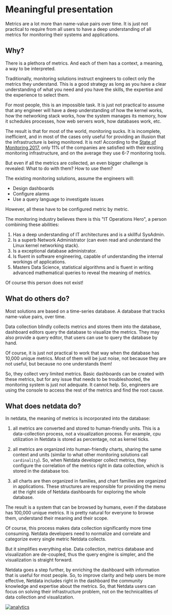 # Meaningful presentation

Metrics are a lot more than name-value pairs over time. It is just not practical to require from all users to have a deep understanding of all metrics for monitoring their systems and applications.

## Why?

There is a plethora of metrics. And each of them has a context, a meaning, a way to be interpreted.

Traditionally, monitoring solutions instruct engineers to collect only the metrics they understand. This is a good strategy as long as you have a clear understanding of what you need and you have the skills, the expertise and the experience to select them.

For most people, this is an impossible task. It is just not practical to assume that any engineer will have a deep understanding of how the kernel works, how the networking stack works, how the system manages its memory, how it schedules processes, how web servers work, how databases work, etc.

The result is that for most of the world, monitoring sucks. It is incomplete, inefficient, and in most of the cases only useful for providing an illusion that the infrastructure is being monitored. It is not! According to the [State of Monitoring 2017](http://start.bigpanda.io/state-of-monitoring-report-2017), only 11% of the companies are satisfied with their existing monitoring infrastructure, and on the average they use 6-7 monitoring tools.

But even if all the metrics are collected, an even bigger challenge is revealed: What to do with them? How to use them?

The existing monitoring solutions, assume the engineers will:
 
- Design dashboards
- Configure alarms
- Use a query language to investigate issues

However, all these have to be configured metric by metric.

The monitoring industry believes there is this "IT Operations Hero", a person combining these abilities:

1. Has a deep understanding of IT architectures and is a skillful SysAdmin.
2. Is a superb Network Administrator (can even read and understand the Linux kernel networking stack).
3. Is a exceptional database administrator.
4. Is fluent in software engineering, capable of understanding the internal workings of applications.
5. Masters Data Science, statistical algorithms and is fluent in writing advanced mathematical queries to reveal the meaning of metrics.

Of course this person does not exist!

## What do others do?

Most solutions are based on a time-series database. A database that tracks name-value pairs, over time.

Data collection blindly collects metrics and stores them into the database, dashboard editors query the database to visualize the metrics. They may also provide a query editor, that users can use to query the database by hand.

Of course, it is just not practical to work that way when the database has 10,000 unique metrics. Most of them will be just noise, not because they are not useful, but because no one understands them!

So, they collect very limited metrics. Basic dashboards can be created with these metrics, but for any issue that needs to be troubleshooted, the monitoring system is just not adequate. It cannot help. So, engineers are using the console to access the rest of the metrics and find the root cause.

## What does netdata do?

In netdata, the meaning of metrics is incorporated into the database:

1. all metrics are converted and stored to human-friendly units. This is a data-collection process, not a visualization process. For example, cpu utilization in Netdata is stored as percentage, not as kernel ticks.

2. all metrics are organized into human-friendly charts, sharing the same context and units (similar to what other monitoring solutions call `cardinality`). So, when Netdata developer collect metrics, they configure the correlation of the metrics right in data collection, which is stored in the database too.

3. all charts are then organized in families, and chart families are organized in applications. These structures are responsible for providing the menu at the right side of Netdata dashboards for exploring the whole database.

The result is a system that can be browsed by humans, even if the database has 100,000 unique metrics. It is pretty natural for everyone to browse them, understand their meaning and their scope.

Of course, this process makes data collection significantly more time consuming. Netdata developers need to normalize and correlate and categorize every single metric Netdata collects.

But it simplifies everything else. Data collection, metrics database and visualization are de-coupled, thus the query engine is simpler, and the visualization is straight forward.

Netdata goes a step further, by enriching the dashboard with information that is useful for most people. So, to improve clarity and help users be more effective, Netdata includes right in the dashboard the community knowledge and expertise about the metrics. So, that Netdata users can focus on solving their infrastructure problem, not on the technicalities of data collection and visualization. 

[![analytics](https://www.google-analytics.com/collect?v=1&aip=1&t=pageview&_s=1&ds=github&dr=https%3A%2F%2Fgithub.com%2Fnetdata%2Fnetdata&dl=https%3A%2F%2Fmy-netdata.io%2Fgithub%2Fdocs%2Fwhy-netdata%2Fmeaningful-presentation&_u=MAC~&cid=5792dfd7-8dc4-476b-af31-da2fdb9f93d2&tid=UA-64295674-3)]()
